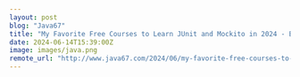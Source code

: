```yaml
---
layout: post
blog: "Java67"
title: "My Favorite Free Courses to Learn JUnit and Mockito in 2024 - Best of Lot"
date: 2024-06-14T15:39:00Z
image: images/java.png
remote_url: "http://www.java67.com/2024/06/my-favorite-free-courses-to-learn-junit.html"
---
```

